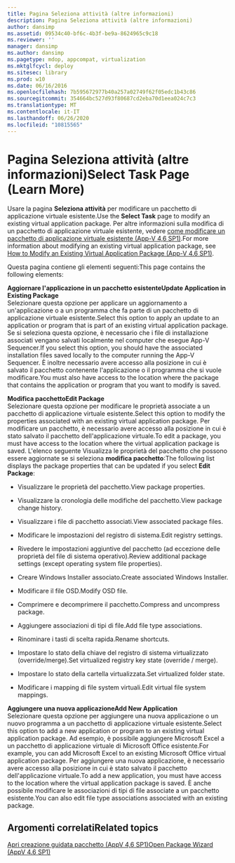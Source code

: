 ```yaml
---
title: Pagina Seleziona attività (altre informazioni)
description: Pagina Seleziona attività (altre informazioni)
author: dansimp
ms.assetid: 09534c40-bf6c-4b3f-be9a-8624965c9c18
ms.reviewer: ''
manager: dansimp
ms.author: dansimp
ms.pagetype: mdop, appcompat, virtualization
ms.mktglfcycl: deploy
ms.sitesec: library
ms.prod: w10
ms.date: 06/16/2016
ms.openlocfilehash: 7b595672977b40a257a02749f62f05edc1b43c86
ms.sourcegitcommit: 354664bc527d93f80687cd2eba70d1eea024c7c3
ms.translationtype: MT
ms.contentlocale: it-IT
ms.lasthandoff: 06/26/2020
ms.locfileid: "10815565"
---
```

# <span data-ttu-id="32585-103">Pagina Seleziona attività (altre informazioni)</span><span class="sxs-lookup"><span data-stu-id="32585-103">Select Task Page (Learn More)</span></span>


<span data-ttu-id="32585-104">Usare la pagina **Seleziona attività** per modificare un pacchetto di applicazione virtuale esistente.</span><span class="sxs-lookup"><span data-stu-id="32585-104">Use the **Select Task** page to modify an existing virtual application package.</span></span> <span data-ttu-id="32585-105">Per altre informazioni sulla modifica di un pacchetto di applicazione virtuale esistente, vedere [come modificare un pacchetto di applicazione virtuale esistente (App-V 4,6 SP1)](how-to-modify-an-existing-virtual-application-package--app-v-46-sp1-.md).</span><span class="sxs-lookup"><span data-stu-id="32585-105">For more information about modifying an existing virtual application package, see [How to Modify an Existing Virtual Application Package (App-V 4.6 SP1)](how-to-modify-an-existing-virtual-application-package--app-v-46-sp1-.md).</span></span>

<span data-ttu-id="32585-106">Questa pagina contiene gli elementi seguenti:</span><span class="sxs-lookup"><span data-stu-id="32585-106">This page contains the following elements:</span></span>

<a href="" id="update-application-in-existing-package"></a>**<span data-ttu-id="32585-107">Aggiornare l'applicazione in un pacchetto esistente</span><span class="sxs-lookup"><span data-stu-id="32585-107">Update Application in Existing Package</span></span>**  
<span data-ttu-id="32585-108">Selezionare questa opzione per applicare un aggiornamento a un'applicazione o a un programma che fa parte di un pacchetto di applicazione virtuale esistente.</span><span class="sxs-lookup"><span data-stu-id="32585-108">Select this option to apply an update to an application or program that is part of an existing virtual application package.</span></span> <span data-ttu-id="32585-109">Se si seleziona questa opzione, è necessario che i file di installazione associati vengano salvati localmente nel computer che esegue App-V Sequencer.</span><span class="sxs-lookup"><span data-stu-id="32585-109">If you select this option, you should have the associated installation files saved locally to the computer running the App-V Sequencer.</span></span> <span data-ttu-id="32585-110">È inoltre necessario avere accesso alla posizione in cui è salvato il pacchetto contenente l'applicazione o il programma che si vuole modificare.</span><span class="sxs-lookup"><span data-stu-id="32585-110">You must also have access to the location where the package that contains the application or program that you want to modify is saved.</span></span>

<a href="" id="edit-package"></a>**<span data-ttu-id="32585-111">Modifica pacchetto</span><span class="sxs-lookup"><span data-stu-id="32585-111">Edit Package</span></span>**  
<span data-ttu-id="32585-112">Selezionare questa opzione per modificare le proprietà associate a un pacchetto di applicazione virtuale esistente.</span><span class="sxs-lookup"><span data-stu-id="32585-112">Select this option to modify the properties associated with an existing virtual application package.</span></span> <span data-ttu-id="32585-113">Per modificare un pacchetto, è necessario avere accesso alla posizione in cui è stato salvato il pacchetto dell'applicazione virtuale.</span><span class="sxs-lookup"><span data-stu-id="32585-113">To edit a package, you must have access to the location where the virtual application package is saved.</span></span> <span data-ttu-id="32585-114">L'elenco seguente Visualizza le proprietà del pacchetto che possono essere aggiornate se si seleziona **modifica pacchetto**:</span><span class="sxs-lookup"><span data-stu-id="32585-114">The following list displays the package properties that can be updated if you select **Edit Package**:</span></span>

-   <span data-ttu-id="32585-115">Visualizzare le proprietà del pacchetto.</span><span class="sxs-lookup"><span data-stu-id="32585-115">View package properties.</span></span>

-   <span data-ttu-id="32585-116">Visualizzare la cronologia delle modifiche del pacchetto.</span><span class="sxs-lookup"><span data-stu-id="32585-116">View package change history.</span></span>

-   <span data-ttu-id="32585-117">Visualizzare i file di pacchetto associati.</span><span class="sxs-lookup"><span data-stu-id="32585-117">View associated package files.</span></span>

-   <span data-ttu-id="32585-118">Modificare le impostazioni del registro di sistema.</span><span class="sxs-lookup"><span data-stu-id="32585-118">Edit registry settings.</span></span>

-   <span data-ttu-id="32585-119">Rivedere le impostazioni aggiuntive del pacchetto (ad eccezione delle proprietà del file di sistema operativo).</span><span class="sxs-lookup"><span data-stu-id="32585-119">Review additional package settings (except operating system file properties).</span></span>

-   <span data-ttu-id="32585-120">Creare Windows Installer associato.</span><span class="sxs-lookup"><span data-stu-id="32585-120">Create associated Windows Installer.</span></span>

-   <span data-ttu-id="32585-121">Modificare il file OSD.</span><span class="sxs-lookup"><span data-stu-id="32585-121">Modify OSD file.</span></span>

-   <span data-ttu-id="32585-122">Comprimere e decomprimere il pacchetto.</span><span class="sxs-lookup"><span data-stu-id="32585-122">Compress and uncompress package.</span></span>

-   <span data-ttu-id="32585-123">Aggiungere associazioni di tipi di file.</span><span class="sxs-lookup"><span data-stu-id="32585-123">Add file type associations.</span></span>

-   <span data-ttu-id="32585-124">Rinominare i tasti di scelta rapida.</span><span class="sxs-lookup"><span data-stu-id="32585-124">Rename shortcuts.</span></span>

-   <span data-ttu-id="32585-125">Impostare lo stato della chiave del registro di sistema virtualizzato (override/merge).</span><span class="sxs-lookup"><span data-stu-id="32585-125">Set virtualized registry key state (override / merge).</span></span>

-   <span data-ttu-id="32585-126">Impostare lo stato della cartella virtualizzata.</span><span class="sxs-lookup"><span data-stu-id="32585-126">Set virtualized folder state.</span></span>

-   <span data-ttu-id="32585-127">Modificare i mapping di file system virtuali.</span><span class="sxs-lookup"><span data-stu-id="32585-127">Edit virtual file system mappings.</span></span>

<a href="" id="add-new-application"></a>**<span data-ttu-id="32585-128">Aggiungere una nuova applicazione</span><span class="sxs-lookup"><span data-stu-id="32585-128">Add New Application</span></span>**  
<span data-ttu-id="32585-129">Selezionare questa opzione per aggiungere una nuova applicazione o un nuovo programma a un pacchetto di applicazione virtuale esistente.</span><span class="sxs-lookup"><span data-stu-id="32585-129">Select this option to add a new application or program to an existing virtual application package.</span></span> <span data-ttu-id="32585-130">Ad esempio, è possibile aggiungere Microsoft Excel a un pacchetto di applicazione virtuale di Microsoft Office esistente.</span><span class="sxs-lookup"><span data-stu-id="32585-130">For example, you can add Microsoft Excel to an existing Microsoft Office virtual application package.</span></span> <span data-ttu-id="32585-131">Per aggiungere una nuova applicazione, è necessario avere accesso alla posizione in cui è stato salvato il pacchetto dell'applicazione virtuale.</span><span class="sxs-lookup"><span data-stu-id="32585-131">To add a new application, you must have access to the location where the virtual application package is saved.</span></span> <span data-ttu-id="32585-132">È anche possibile modificare le associazioni di tipi di file associate a un pacchetto esistente.</span><span class="sxs-lookup"><span data-stu-id="32585-132">You can also edit file type associations associated with an existing package.</span></span>

## <span data-ttu-id="32585-133">Argomenti correlati</span><span class="sxs-lookup"><span data-stu-id="32585-133">Related topics</span></span>


[<span data-ttu-id="32585-134">Apri creazione guidata pacchetto (AppV 4,6 SP1)</span><span class="sxs-lookup"><span data-stu-id="32585-134">Open Package Wizard (AppV 4.6 SP1)</span></span>](open-package-wizard---appv-46-sp1-.md)

 

 





